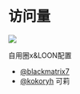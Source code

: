 # 访问量
![](http://profile-counter.glitch.me/sunshine970918-RemoveAds//count.svg)

自用圈x&LOON配置
- [@blackmatrix7](https://github.com/blackmatrix7/ios_rule_script/tree/master)
- [@kokoryh](https://github.com/kokoryh/Script)
可莉
